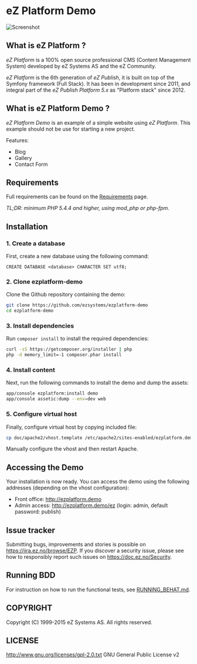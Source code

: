 # eZ Platform Demo

![Screenshot](https://cloud.githubusercontent.com/assets/3033038/11806375/e116d414-a312-11e5-8675-02a23e2a7788.jpg "Screenshot")

## What is eZ Platform ?
*eZ Platform* is a 100% open source professional CMS (Content Management System) developed by eZ Systems AS and the eZ Community.

*eZ Platform* is the 6th generation of *eZ Publish*, it is built on top of the Symfony framework (Full Stack).
It has been in development since 2011, and integral part of the *eZ Publish Platform 5.x* as "Platform stack" since 2012.

## What is eZ Platform Demo ?

*eZ Platform Demo* is an example of a simple website using *eZ Platform*. This example should not be use for starting a new project.

Features:
- Blog
- Gallery
- Contact Form

## Requirements
Full requirements can be found on the [Requirements](https://doc.ez.no/display/TECHDOC/Requirements) page.

*TL;DR: minimum PHP 5.4.4 and higher, using mod_php or php-fpm.*

## Installation

### 1. Create a database

First, create a new database using the following command:

```mysql
CREATE DATABASE <database> CHARACTER SET utf8;
```

### 2. Clone ezplatform-demo

Clone the Github repository containing the demo:

```bash
git clone https://github.com/ezsystems/ezplatform-demo
cd ezplatform-demo
```

### 3. Install dependencies

Run `composer install` to install the required dependencies:

```bash
curl -sS https://getcomposer.org/installer | php
php -d memory_limit=-1 composer.phar install
```

### 4. Install content

Next, run the following commands to install the demo and dump the assets:

```bash
app/console ezplatform:install demo
app/console assetic:dump --env=dev web
```

### 5. Configure virtual host

Finally, configure virtual host by copying included file:

```bash
cp doc/apache2/vhost.template /etc/apache2/sites-enabled/ezplatform.demo.conf
```
Manually configure the vhost and then restart Apache.

## Accessing the Demo

Your installation is now ready.
You can access the demo using the following addresses (depending on the vhost configuration):
- Front office: http://ezplatform.demo
- Admin access: http://ezplatform.demo/ez (login: admin, default password: publish)

## Issue tracker
Submitting bugs, improvements and stories is possible on https://jira.ez.no/browse/EZP.
If you discover a security issue, please see how to responsibly report such issues on https://doc.ez.no/Security.

## Running BDD
For instruction on how to run the functional tests, see [RUNNING_BEHAT.md](https://github.com/ezsystems/ezplatform/blob/master/RUNNING_BEHAT.md).

## COPYRIGHT
Copyright (C) 1999-2015 eZ Systems AS. All rights reserved.

## LICENSE
http://www.gnu.org/licenses/gpl-2.0.txt GNU General Public License v2
